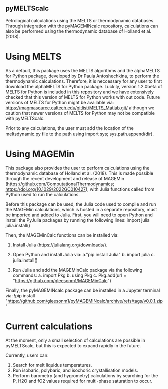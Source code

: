 ## pyMELTScalc

Petrological calculations using the MELTS or thermodynamic databases. Through integration with the pyMAGEMINcalc repository, calculations can also be performed using the thermodynamic database of Holland et al. (2018).

# Using MELTS
As a default, this package uses the MELTS algorithms and the alphaMELTS for Python package, developed by Dr Paula Antoshechkina, to perform the thermodynamic calculations. Therefore, it is neccessary for any user to first download the alphaMELTS for Python package. Luckily, version 1.2.0beta of MELTS for Python is included in this repository and we have extensively checked that this version of MELTS for Python works with out code. Future versions of MELTS for Python might be available via:
https://magmasource.caltech.edu/gitlist/MELTS_Matlab.git/
although we caution that newer versions of MELTS for Python may not be compatible with pyMELTScalc.

Prior to any calculations, the user must add the location of the meltsdynamic.py file to the path using import sys; sys.path.append(dir).

# Using MAGEMin
This package also provides the user to perform calculations using the thermodynamic database of Holland et al. (2018). This is made possible through the recent development and release of MAGEMin (https://github.com/ComputationalThermodynamics; https://doi.org/10.1029/2022GC010427), with Julia functions called from Python used to run the calculations.

Before this package can be used, the Julia code used to compile and run the MAGEMin calculations, which is hosted in a separate repository, must be imported and added to Julia.
First, you will need to open Python and install the PyJulia packages by running the following lines:
import julia
julia.install()

Then, the MAGEMinCalc functions can be installed via:

1. Install Julia (https://julialang.org/downloads/).

2. Open Python and install Julia via:
a."pip install Julia"
b. import julia
c. julia.install()

3. Run Julia and add the MAGEMinCalc package via the following commands:
a. import Pkg
b. using Pkg
c. Pkg.add(url = "https://github.com/gleesonm1/MAGEMinCalc")

Finally, the pyMAGEMINcalc package can be installed in a Jupyter terminal via:
!pip install "https://github.com/gleesonm1/pyMAGEMINcalc/archive/refs/tags/v0.0.1.zip"

# Current calculations
At the moment, only a small selection of calculations are possible in pyMELTScalc, but this is expected to expand rapidly in the future.

Currently, users can:
1. Search for melt liquidus temperatures.
2. Run isobaric, polybaric, and isochoric crystallisation models.
3. Perform barometry (and hygrometry) calculations by searching for the P, H2O and fO2 values required for multi-phase saturation to occur.
